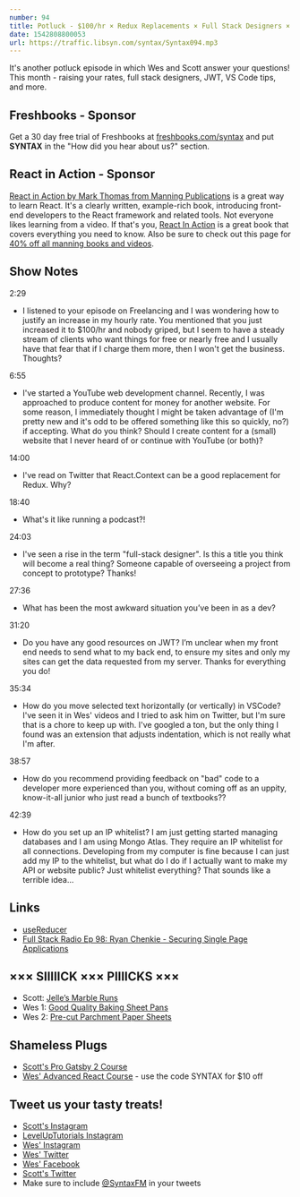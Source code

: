 ```yaml
---
number: 94
title: Potluck - $100/hr × Redux Replacements × Full Stack Designers × JWT × VS Code Tips × More
date: 1542808800053
url: https://traffic.libsyn.com/syntax/Syntax094.mp3
---
```


It's another potluck episode in which Wes and Scott answer your questions! This month - raising your rates, full stack designers, JWT, VS Code tips, and more.

## Freshbooks - Sponsor

Get a 30 day free trial of Freshbooks at [freshbooks.com/syntax](https://freshbooks.com/syntax) and put **SYNTAX** in the "How did you hear about us?" section.

## React in Action - Sponsor

[React in Action by Mark Thomas from Manning Publications](https://www.manning.com/books/react-in-action) is a great way to learn React. It's a clearly written, example-rich book, introducing front-end developers to the React framework and related tools. Not everyone likes learning from a video. If that's you, [React In Action](https://www.manning.com/books/react-in-action) is a great book that covers everything you need to know. Also be sure to check out this page for [40% off all manning books and videos](http://deals.manning.com/webdev/).

## Show Notes

2:29

- I listened to your episode on Freelancing and I was wondering how to justify an increase in my hourly rate. You mentioned that you just increased it to \$100/hr and nobody griped, but I seem to have a steady stream of clients who want things for free or nearly free and I usually have that fear that if I charge them more, then I won't get the business. Thoughts?

6:55

- I've started a YouTube web development channel. Recently, I was approached to produce content for money for another website. For some reason, I immediately thought I might be taken advantage of (I'm pretty new and it's odd to be offered something like this so quickly, no?) if accepting. What do you think? Should I create content for a (small) website that I never heard of or continue with YouTube (or both)?

14:00

- I've read on Twitter that React.Context can be a good replacement for Redux. Why?

18:40

- What's it like running a podcast?!

24:03

- I've seen a rise in the term "full-stack designer". Is this a title you think will become a real thing? Someone capable of overseeing a project from concept to prototype? Thanks!

27:36

- What has been the most awkward situation you’ve been in as a dev?

31:20

- Do you have any good resources on JWT? I’m unclear when my front end needs to send what to my back end, to ensure my sites and only my sites can get the data requested from my server. Thanks for everything you do!

35:34

- How do you move selected text horizontally (or vertically) in VSCode? I've seen it in Wes' videos and I tried to ask him on Twitter, but I'm sure that is a chore to keep up with. I've googled a ton, but the only thing I found was an extension that adjusts indentation, which is not really what I'm after.

38:57

- How do you recommend providing feedback on "bad" code to a developer more experienced than you, without coming off as an uppity, know-it-all junior who just read a bunch of textbooks??

42:39

- How do you set up an IP whitelist? I am just getting started managing databases and I am using Mongo Atlas. They require an IP whitelist for all connections. Developing from my computer is fine because I can just add my IP to the whitelist, but what do I do if I actually want to make my API or website public? Just whitelist everything? That sounds like a terrible idea...

## Links

- [useReducer](https://reactjs.org/docs/hooks-reference.html#usereducer)
- [Full Stack Radio Ep 98: Ryan Chenkie - Securing Single Page Applications](http://www.fullstackradio.com/98)

## ××× SIIIIICK ××× PIIIICKS ×××

- Scott: [Jelle’s Marble Runs](https://www.youtube.com/channel/UCYJdpnjuSWVOLgGT9fIzL0g)
- Wes 1: [Good Quality Baking Sheet Pans](https://amzn.to/2FjrQVW)
- Wes 2: [Pre-cut Parchment Paper Sheets](https://amzn.to/2Dzli3F)

## Shameless Plugs

- [Scott's Pro Gatsby 2 Course](https://LevelUpTutorials.com/pro)
- [Wes' Advanced React Course](https://advancedreact.com/) - use the code SYNTAX for \$10 off

## Tweet us your tasty treats!

- [Scott's Instagram](https://www.instagram.com/stolinski/)
- [LevelUpTutorials Instagram](https://www.instagram.com/LevelUpTutorials/)
- [Wes' Instagram](https://www.instagram.com/wesbos/)
- [Wes' Twitter](https://twitter.com/wesbos)
- [Wes' Facebook](https://www.facebook.com/wesbos.developer)
- [Scott's Twitter](https://twitter.com/stolinski)
- Make sure to include [@SyntaxFM](https://twitter.com/SyntaxFM) in your tweets
